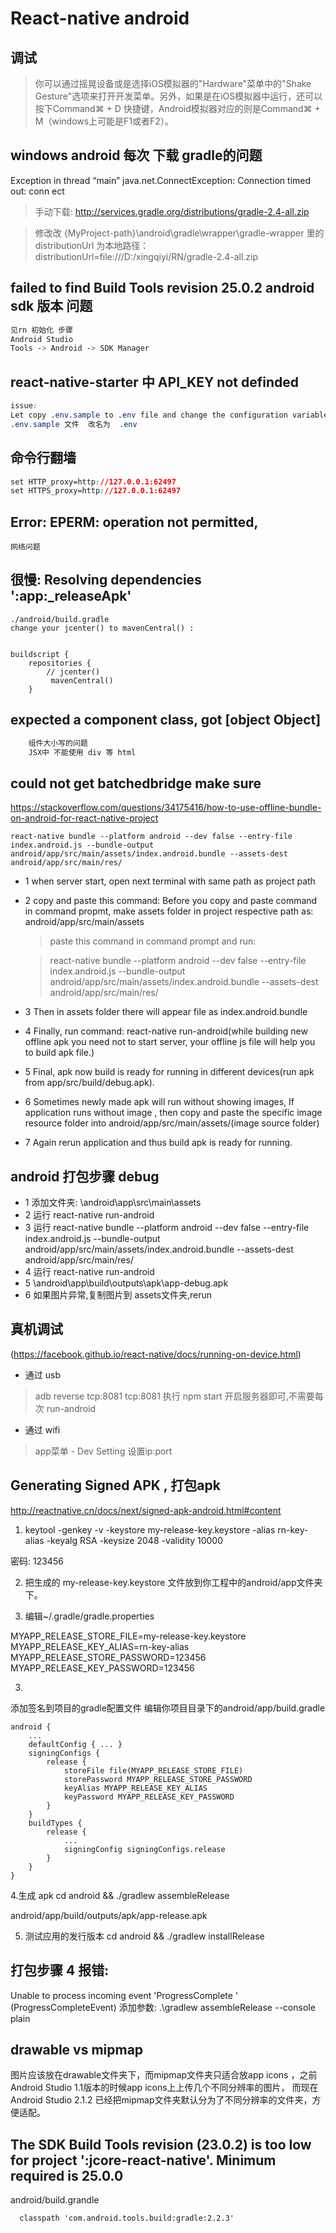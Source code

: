# React-native  android


## 调试

>你可以通过摇晃设备或是选择iOS模拟器的"Hardware"菜单中的"Shake Gesture"选项来打开开发菜单。另外，如果是在iOS模拟器中运行，还可以按下Command⌘ + D 快捷键，Android模拟器对应的则是Command⌘ + M（windows上可能是F1或者F2）。

## windows android 每次  下载 gradle的问题

Exception in thread “main” java.net.ConnectException: Connection timed out: conn
ect

> 手动下载:
http://services.gradle.org/distributions/gradle-2.4-all.zip

> 修改改 {MyProject-path}\android\gradle\wrapper\gradle-wrapper 里的 distributionUrl 为本地路径：
distributionUrl=file:///D:/xingqiyi/RN/gradle-2.4-all.zip



## failed to find Build Tools revision 25.0.2    android sdk 版本 问题

```css
见rn 初始化 步骤
Android Studio
Tools -> Android -> SDK Manager
```

## react-native-starter   中  API_KEY not definded

```css
issue:
Let copy .env.sample to .env file and change the configuration variables
.env.sample 文件  改名为  .env
```


## 命令行翻墙

```css
set HTTP_proxy=http://127.0.0.1:62497
set HTTPS_proxy=http://127.0.0.1:62497
```

## Error: EPERM: operation not permitted,

```
网络问题
```

## 很慢: Resolving dependencies ':app:_releaseApk'

```
./android/build.gradle
change your jcenter() to mavenCentral() :


buildscript {
    repositories {
        // jcenter()
         mavenCentral()
    }

```

## expected a component class, got [object Object]

```js
    组件大小写的问题
    JSX中 不能使用 div 等 html
```


## could not get batchedbridge make sure

https://stackoverflow.com/questions/34175416/how-to-use-offline-bundle-on-android-for-react-native-project

```
react-native bundle --platform android --dev false --entry-file index.android.js --bundle-output android/app/src/main/assets/index.android.bundle --assets-dest android/app/src/main/res/

```

- 1 when server start, open next terminal with same path as project path

- 2 copy and paste this command: Before you copy and paste command in command propmt, make assets folder in project respective path as: android/app/src/main/assets

  > paste this command in command prompt and run:

  > react-native bundle --platform android --dev false --entry-file index.android.js --bundle-output android/app/src/main/assets/index.android.bundle --assets-dest android/app/src/main/res/

- 3 Then in assets folder there will appear file as index.android.bundle

- 4 Finally, run command: react-native run-android(while building new offline apk you need not to start server, your offline js file will help you to build apk file.)

- 5 Final, apk now build is ready for running in different devices(run apk from app/src/build/debug.apk).

- 6 Sometimes newly made apk will run without showing images, If application runs without image , then copy and paste the specific image resource folder into android/app/src/main/assets/(image source folder)

- 7 Again rerun application and thus build apk is ready for running.


## android 打包步骤 debug

- 1 添加文件夹: \android\app\src\main\assets
- 2 运行 react-native run-android
- 3 运行 react-native bundle --platform android --dev false --entry-file index.android.js --bundle-output android/app/src/main/assets/index.android.bundle --assets-dest android/app/src/main/res/
- 4 运行 react-native run-android
- 5 \android\app\build\outputs\apk\app-debug.apk
- 6 如果图片异常,复制图片到 assets文件夹,rerun

## 真机调试 
 (https://facebook.github.io/react-native/docs/running-on-device.html)

-  通过 usb

> adb reverse tcp:8081 tcp:8081
> 执行 npm start 开启服务器即可,不需要每次 run-android 

- 通过 wifi

> app菜单 - Dev Setting 设置ip:port


## Generating Signed APK , 打包apk

http://reactnative.cn/docs/next/signed-apk-android.html#content

1. keytool -genkey -v -keystore my-release-key.keystore -alias rn-key-alias -keyalg RSA -keysize 2048 -validity 10000

 密码: 123456

2. 把生成的 my-release-key.keystore 文件放到你工程中的android/app文件夹下。

3. 编辑~/.gradle/gradle.properties

MYAPP_RELEASE_STORE_FILE=my-release-key.keystore
MYAPP_RELEASE_KEY_ALIAS=rn-key-alias
MYAPP_RELEASE_STORE_PASSWORD=123456
MYAPP_RELEASE_KEY_PASSWORD=123456

3.
添加签名到项目的gradle配置文件
编辑你项目目录下的android/app/build.gradle
```
android {
    ...
    defaultConfig { ... }
    signingConfigs {
        release {
            storeFile file(MYAPP_RELEASE_STORE_FILE)
            storePassword MYAPP_RELEASE_STORE_PASSWORD
            keyAlias MYAPP_RELEASE_KEY_ALIAS
            keyPassword MYAPP_RELEASE_KEY_PASSWORD
        }
    }
    buildTypes {
        release {
            ...
            signingConfig signingConfigs.release
        }
    }
}
```
4.生成 apk 
cd android && ./gradlew assembleRelease

android/app/build/outputs/apk/app-release.apk

5. 测试应用的发行版本
 cd android && ./gradlew installRelease



## 打包步骤 4 报错:
 Unable to process incoming event 'ProgressComplete ' (ProgressCompleteEvent)
添加参数:
 .\gradlew assembleRelease --console plain



 ## drawable vs mipmap
图片应该放在drawable文件夹下，而mipmap文件夹只适合放app icons ，之前Android Studio 1.1版本的时候app icons上上传几个不同分辨率的图片，
而现在Android Studio 2.1.2 已经把mipmap文件夹默认分为了不同分辨率的文件夹，方便适配。


## The SDK Build Tools revision (23.0.2) is too low for project ':jcore-react-native'. Minimum required is 25.0.0
android/build.grandle
```
  classpath 'com.android.tools.build:gradle:2.2.3'
```

